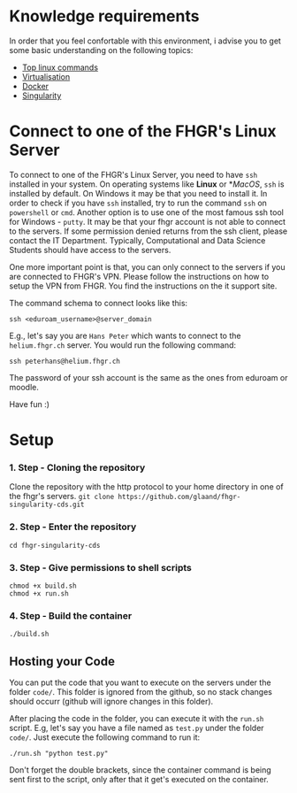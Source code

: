# Knowledge requirements
In order that you feel confortable with this environment, i advise you to get some basic understanding on the following topics:
 - [Top linux commands](https://bytescout.com/blog/most-used-linux-commands.html)
 - [Virtualisation](https://www.redhat.com/en/topics/virtualization/what-is-virtualization)
 - [Docker](https://www.educative.io/blog/beginners-guide-to-docker)
 - [Singularity](https://docs.sylabs.io/guides/2.6/user-guide/singularity_and_docker.html)

# Connect to one of the FHGR's Linux Server
To connect to one of the FHGR's Linux Server, you need to have `ssh` installed in your system. On operating systems like **Linux** or **MacOS*, `ssh` is installed by default. On Windows it may be that you need to install it. In order to check if you have `ssh` installed, try to run the command `ssh` on `powershell` or `cmd`. Another option is to use one of the most famous ssh tool for Windows - `putty`. It may be that your fhgr account is not able to connect to the servers. If some permission denied returns from the ssh client, please contact the IT Department. Typically, Computational and Data Science Students should have access to the servers.

One more important point is that, you can only connect to the servers if you are connected to FHGR's VPN. Please follow the instructions on how to setup the VPN from FHGR. You find the instructions on the it support site.

The command schema to connect looks like this:
```
ssh <eduroam_username>@server_domain
```

E.g., let's say you are `Hans Peter` which wants to connect to the `helium.fhgr.ch` server. You would run the following command:
```
ssh peterhans@helium.fhgr.ch
```

The password of your ssh account is the same as the ones from eduroam or moodle.

Have fun :)
# Setup
### 1. Step - Cloning the repository
Clone the repository with the http protocol to your home directory in one of the fhgr's servers.
`git clone https://github.com/glaand/fhgr-singularity-cds.git`
### 2. Step - Enter the repository
`cd fhgr-singularity-cds`
### 3. Step - Give permissions to shell scripts
`chmod +x build.sh`  
`chmod +x run.sh`
### 4. Step - Build the container
`./build.sh`
## Hosting your Code
You can put the code that you want to execute on the servers under the folder `code/`. This folder is ignored from the github, so no stack changes should occurr (github will ignore changes in this folder).

After placing the code in the folder, you can execute it with the `run.sh` script. E.g, let's say you have a file named as `test.py` under the folder `code/`. Just execute the following command to run it:
```
./run.sh "python test.py"
```
Don't forget the double brackets, since the container command is being sent first to the script, only after that it get's executed on the container.

